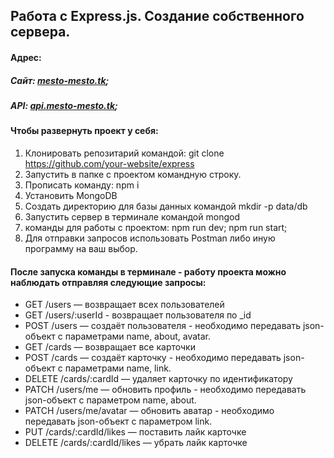 Работа с Express.js. Создание собственного сервера.
-------------
#### Адрес:
##### Сайт: [mesto-mesto.tk](www.mesto-mesto.tk);
##### API: [api.mesto-mesto.tk](www.api.mesto-mesto.tk);
#### Чтобы развернуть проект у себя:

1. Клонировать репозитарий командой: git clone https://github.com/your-website/express
2. Запустить в папке с проектом командную строку.
3. Прописать команду: npm i
4. Установить MongoDB
5. Создать директорию для базы данных командой mkdir -p data/db
6. Запустить сервер в терминале командой mongod
7. команды для работы с проектом: 
npm run dev;
npm run start;
8. Для отправки запросов использовать Postman либо иную программу на ваш выбор.

#### После запуска команды в терминале - работу проекта можно наблюдать отправляя следующие запросы:
- GET /users — возвращает всех пользователей
- GET /users/:userId - возвращает пользователя по _id
- POST /users — создаёт пользователя - необходимо передавать json-объект с параметрами name, about, avatar.
- GET /cards — возвращает все карточки
- POST /cards — создаёт карточку - необходимо передавать json-объект с параметрами name, link.
- DELETE /cards/:cardId — удаляет карточку по идентификатору
- PATCH /users/me — обновить профиль - необходимо передавать json-объект с параметром name, about.
- PATCH /users/me/avatar — обновить аватар - необходимо передавать json-объект с параметром link.
- PUT /cards/:cardId/likes — поставить лайк карточке
- DELETE /cards/:cardId/likes — убрать лайк карточке
